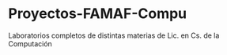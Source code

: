 # Proyectos-FAMAF-Compu
Laboratorios completos de distintas materias de Lic. en Cs. de la Computación 
